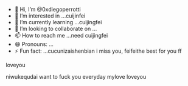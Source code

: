 - 👋 Hi, I’m @0xdiegoperrotti
- 👀 I’m interested in ...cuijinfei
- 🌱 I’m currently learning ...cuijingfei
- 💞️ I’m looking to collaborate on ...
- 📫 How to reach me ...need cuijingfei
- 😄 Pronouns: ...
- ⚡ Fun fact: ...cucunizaishenbian
i miss you, feifeithe best for you ff
<!---cool guyyou and fsifengzhengbanizhuiamily,you are my family
0xdiegoperrotti/0xdiegoperrotti is a ✨ special ✨ repository because its `README.md` (this file) appears on your GitHub profile.
You can click the Preview link to take a look at your changes.
--->loveyou
niwukequdai
want to fuck you everyday
mylove
loveyou
